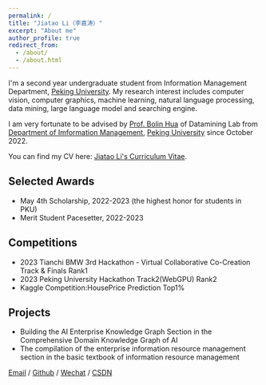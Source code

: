 ```yaml
---
permalink: /
title: "Jiatao Li（李嘉涛）"
excerpt: "About me"
author_profile: true
redirect_from: 
  - /about/
  - /about.html
---
```


I'm a second year undergraduate student from Information Management Department, [Peking University](https://www.pku.edu.cn/). My research interest includes computer vision, computer graphics, machine learning, natural language processing, data mining, large language model and searching engine.

I am very fortunate to be advised by [Prof. Bolin Hua](https://www.im.pku.edu.cn/szll/syry/zzjspx/231416.htm) of Datamining Lab from [Department of Imformation Management](https://www.im.pku.edu.cn/), [Peking University](https://www.pku.edu.cn/) since October 2022. 

You can find my CV here: [Jiatao Li's Curriculum Vitae](../assets/Curriculum_Vitae.pdf).

## Selected Awards
- May 4th Scholarship, 2022-2023 (the highest honor for students in PKU)
- Merit Student Pacesetter, 2022-2023

## Competitions
- 2023 Tianchi BMW 3rd Hackathon - Virtual Collaborative Co-Creation Track & Finals Rank1
- 2023 Peking University Hackathon Track2(WebGPU) Rank2
- Kaggle Competition:HousePrice Prediction Top1%

## Projects
- Building the AI Enterprise Knowledge Graph Section in the Comprehensive Domain Knowledge Graph of AI
- The compilation of the enterprise information resource management section in the basic textbook of information resource management




[Email](mailto:2200016651@stu.pku.edu.cn) / [Github](https://github.com/leejamesss) / [Wechat](../images/wechat.jpg) / [CSDN](https://blog.csdn.net/m0_72410588?spm=1000.2115.3001.5343)

